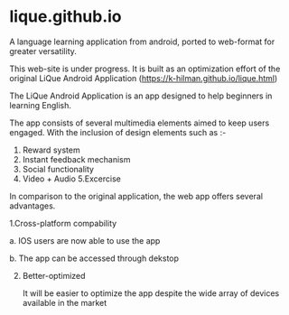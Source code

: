 # lique.github.io

A language learning application from android, ported to web-format for greater versatility.



This web-site is under progress.  It is built as an optimization effort of the original LiQue Android Application (https://k-hilman.github.io/lique.html)

The LiQue Android Application is an app designed to help beginners in learning English.

The app consists of several multimedia elements aimed to keep users engaged.
With the inclusion of design elements such as :-

1. Reward system
2. Instant feedback mechanism
3. Social functionality
4. Video + Audio
5.Excercise

In comparison to the original application, the web app offers several advantages.

1.Cross-platform compability

  a. IOS users are now able to use the app
  
  b. The app can be accessed through dekstop
  
2. Better-optimized

   It will be easier to optimize the app despite the wide array of devices available in the market
